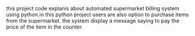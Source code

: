 this project code explanis about automated supermarket billing system using python.in this python project users are also option to purchase items from the supermarket.
the system display a message saying to pay the price of the item in the counter.
